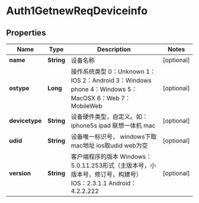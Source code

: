 # Auth1GetnewReqDeviceinfo

## Properties
Name | Type | Description | Notes
------------ | ------------- | ------------- | -------------
**name** | **String** | 设备名称 |  [optional]
**ostype** | **Long** | 操作系统类型  0：Unknown  1：IOS  2：Android  3：Windows phone  4：Windows  5：MacOSX  6：Web  7：MobileWeb |  [optional]
**devicetype** | **String** | 设备硬件类型，自定义。如：  iphone5s  ipad  联想一体机  mac |  [optional]
**udid** | **String** | 设备唯一标识号，  windows下取mac地址  ios取udid  web为空 |  [optional]
**version** | **String** | 客户端程序的版本  Windows： 5.0.11.253形式（主版本号，小版本号，修订号，构建号）  IOS：2.3.1.1  Android：4.2.2.222 |  [optional]
